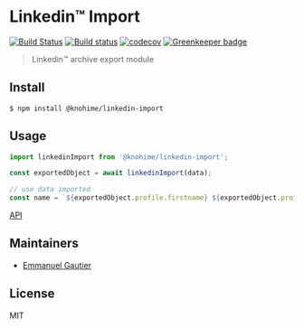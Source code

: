 # Linkedin™ Import

[![Build Status](https://travis-ci.org/knohime/linkedin-import.svg?branch=master)](https://travis-ci.org/knohime/linkedin-import)
[![Build status](https://ci.appveyor.com/api/projects/status/p4p5regivrmva75o/branch/master?svg=true)](https://ci.appveyor.com/project/emmanuelgautier/linkedin-import/branch/master)
[![codecov](https://codecov.io/gh/knohime/linkedin-import/branch/master/graph/badge.svg)](https://codecov.io/gh/knohime/linkedin-import) [![Greenkeeper badge](https://badges.greenkeeper.io/knohime/linkedin-import.svg)](https://greenkeeper.io/)

> Linkedin™ archive export module

## Install

```
$ npm install @knohime/linkedin-import
```

## Usage
```js
import linkedinImport from '@knohime/linkedin-import';

const exportedObject = await linkedinImport(data);

// use data imported
const name = `${exportedObject.profile.firstname} ${exportedObject.profile.lastname}`
```

[API](https://knohime.github.io/linkedin-import/)

## Maintainers

- [Emmanuel Gautier](https://github.com/emmanuelgautier)

## License

MIT
